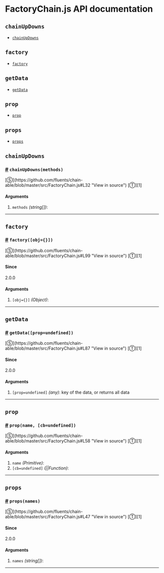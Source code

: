 # FactoryChain.js API documentation

<!-- div class="toc-container" -->

<!-- div -->

## `chainUpDowns`
* <a href="#chainUpDowns">`chainUpDowns`</a>

<!-- /div -->

<!-- div -->

## `factory`
* <a href="#factory">`factory`</a>

<!-- /div -->

<!-- div -->

## `getData`
* <a href="#getData">`getData`</a>

<!-- /div -->

<!-- div -->

## `prop`
* <a href="#prop">`prop`</a>

<!-- /div -->

<!-- div -->

## `props`
* <a href="#props">`props`</a>

<!-- /div -->

<!-- /div -->

<!-- div class="doc-container" -->

<!-- div -->

## `chainUpDowns`

<!-- div -->

<h3 id="chainUpDowns"><a href="#chainUpDowns">#</a>&nbsp;<code>chainUpDowns(methods)</code></h3>
[&#x24C8;](https://github.com/fluents/chain-able/blob/master/src/FactoryChain.js#L32 "View in source") [&#x24C9;][1]



#### Arguments
1. `methods` *(string&#91;&#93;)*:

---

<!-- /div -->

<!-- /div -->

<!-- div -->

## `factory`

<!-- div -->

<h3 id="factory"><a href="#factory">#</a>&nbsp;<code>factory([obj={}])</code></h3>
[&#x24C8;](https://github.com/fluents/chain-able/blob/master/src/FactoryChain.js#L99 "View in source") [&#x24C9;][1]



#### Since
2.0.0

#### Arguments
1. `[obj={}]` *(Object)*:

---

<!-- /div -->

<!-- /div -->

<!-- div -->

## `getData`

<!-- div -->

<h3 id="getData"><a href="#getData">#</a>&nbsp;<code>getData([prop=undefined])</code></h3>
[&#x24C8;](https://github.com/fluents/chain-able/blob/master/src/FactoryChain.js#L87 "View in source") [&#x24C9;][1]



#### Since
2.0.0

#### Arguments
1. `[prop=undefined]` *(any)*: key of the data, or returns all data

---

<!-- /div -->

<!-- /div -->

<!-- div -->

## `prop`

<!-- div -->

<h3 id="prop"><a href="#prop">#</a>&nbsp;<code>prop(name, [cb=undefined])</code></h3>
[&#x24C8;](https://github.com/fluents/chain-able/blob/master/src/FactoryChain.js#L58 "View in source") [&#x24C9;][1]



#### Arguments
1. `name` *(Primitive)*:
2. `[cb=undefined]` *(||Function)*:

---

<!-- /div -->

<!-- /div -->

<!-- div -->

## `props`

<!-- div -->

<h3 id="props"><a href="#props">#</a>&nbsp;<code>props(names)</code></h3>
[&#x24C8;](https://github.com/fluents/chain-able/blob/master/src/FactoryChain.js#L47 "View in source") [&#x24C9;][1]



#### Since
2.0.0

#### Arguments
1. `names` *(string&#91;&#93;)*:

---

<!-- /div -->

<!-- /div -->

<!-- /div -->

 [1]: #chainupdowns "Jump back to the TOC."
